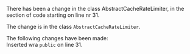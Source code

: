 There has been a change in the class AbstractCacheRateLimiter, in the section of code starting on line nr 31.
  
The change is in the class ```AbstractCacheRateLimiter```.
  
The following changes have been made:  
Inserted wra ```public``` on line 31.  
